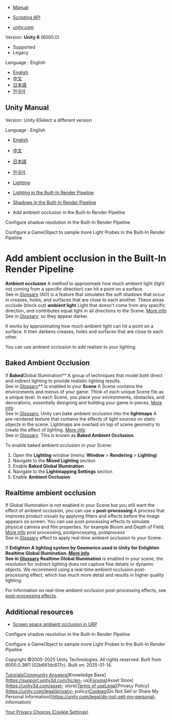 [](https://docs.unity3d.com)

  * [Manual](../Manual/index.html)
  * [Scripting API](../ScriptReference/index.html)

  * [unity.com](https://unity.com/)

Version: **Unity 6** (6000.0)

  * Supported
  * Legacy

Language : English

  * [English](/Manual/LightingBakedAmbientOcclusion.html)
  * [中文](/cn/current/Manual/LightingBakedAmbientOcclusion.html)
  * [日本語](/ja/current/Manual/LightingBakedAmbientOcclusion.html)
  * [한국어](/kr/current/Manual/LightingBakedAmbientOcclusion.html)

[](https://docs.unity3d.com)

## Unity Manual

Version: Unity 6Select a different version

Language : English

  * [English](/Manual/LightingBakedAmbientOcclusion.html)
  * [中文](/cn/current/Manual/LightingBakedAmbientOcclusion.html)
  * [日本語](/ja/current/Manual/LightingBakedAmbientOcclusion.html)
  * [한국어](/kr/current/Manual/LightingBakedAmbientOcclusion.html)

  * [Lighting](LightingOverview.html)
  * [Lighting in the Built-In Render Pipeline](lighting-birp.html)
  * [Shadows in the Built-In Render Pipeline](shadows-in-birp.html)
  * Add ambient occlusion in the Built-In Render Pipeline

[](shadow-resolution-birp.html)

Configure shadow resolution in the Built-In Render Pipeline

[](LightProbeProxyVolume-landing.html)

Configure a GameObject to sample more Light Probes in the Built-In Render
Pipeline

# Add ambient occlusion in the Built-In Render Pipeline

**Ambient occlusion** A method to approximate how much ambient light (light
not coming from a specific direction) can hit a point on a surface.  
See in [Glossary](Glossary.html#Ambientocclusion) (AO) is a feature that
simulates the soft shadows that occur in creases, holes, and surfaces that are
close to each another. These areas occlude (block out) **ambient light** Light
that doesn’t come from any specific direction, and contributes equal light in
all directions to the Scene. [More info](lighting-window.html)  
See in [Glossary](Glossary.html#Ambientlight), so they appear darker.

It works by approximating how much ambient light can hit a point on a surface.
It then darkens creases, holes and surfaces that are close to each other.

You can use ambient occlusion to add realism to your lighting.

## Baked Ambient Occlusion

If **Baked**Global Illumination** A group of techniques that model both direct
and indirect lighting to provide realistic lighting results.  
See in [Glossary](Glossary.html#globalillumination)** is enabled in your
**Scene** A Scene contains the environments and menus of your game. Think of
each unique Scene file as a unique level. In each Scene, you place your
environments, obstacles, and decorations, essentially designing and building
your game in pieces. [More info](CreatingScenes.html)  
See in [Glossary](Glossary.html#Scene), Unity can bake ambient occlusion into
the **lightmaps** A pre-rendered texture that contains the effects of light
sources on static objects in the scene. Lightmaps are overlaid on top of scene
geometry to create the effect of lighting. [More info](Lightmapping.html)  
See in [Glossary](Glossary.html#Lightmap). This is known as **Baked Ambient
Occlusion**.

To enable baked ambient occlusion in your Scene:

  1. Open the **Lighting** window (menu: **Window** > **Rendering** > **Lighting**)
  2. Navigate to the **Mixed Lighting** section
  3. Enable **Baked Global Illumination**
  4. Navigate to the **Lightmapping Settings** section
  5. Enable **Ambient Occlusion**

## Realtime ambient occlusion

If Global Illumination is not enabled in your Scene but you still want the
effect of ambient occlusion, you can use a **post-processing** A process that
improves product visuals by applying filters and effects before the image
appears on screen. You can use post-processing effects to simulate physical
camera and film properties, for example Bloom and Depth of Field. [More
info](PostProcessingOverview.html) post processing, postprocessing,
postprocess  
See in [Glossary](Glossary.html#post-processing) effect to apply real-time
ambient occlusion to your Scene.

If ****Enlighten** A lighting system by Geomerics used in Unity for Enlighten
Realtime Global Illumination. [More
info](https://www.siliconstudio.co.jp/en/products-service/enlighten/)  
See in [Glossary](Glossary.html#Enlighten) Realtime Global Illumination** is
enabled in your scene, the resolution for indirect lighting does not capture
fine details or dynamic objects. We recommend using a real-time ambient
occlusion post-processing effect, which has much more detail and results in
higher quality lighting.

For information on real-time ambient occlusion post-processing effects, see
[post-processing effects](PostProcessingOverview.html).

## Additional resources

  * [Screen space ambient occlusion in URP](urp/post-processing-ssao-landing.html)

[](shadow-resolution-birp.html)

Configure shadow resolution in the Built-In Render Pipeline

[](LightProbeProxyVolume-landing.html)

Configure a GameObject to sample more Light Probes in the Built-In Render
Pipeline

Copyright ©2005-2025 Unity Technologies. All rights reserved. Built from
6000.0.36f1 (02b661dc617c). Built on: 2025-01-14.

[Tutorials](https://learn.unity.com/)[Community
Answers](https://answers.unity3d.com)[Knowledge
Base](https://support.unity3d.com/hc/en-
us)[Forums](https://forum.unity3d.com)[Asset Store](https://unity3d.com/asset-
store)[Terms of
use](https://docs.unity3d.com/Manual/TermsOfUse.html)[Legal](https://unity.com/legal)[Privacy
Policy](https://unity.com/legal/privacy-
policy)[Cookies](https://unity.com/legal/cookie-policy)[Do Not Sell or Share
My Personal Information](https://unity.com/legal/do-not-sell-my-personal-
information)

[Your Privacy Choices (Cookie Settings)](javascript:void\(0\);)

